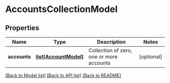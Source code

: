 # AccountsCollectionModel

## Properties
Name | Type | Description | Notes
------------ | ------------- | ------------- | -------------
**accounts** | [**list[AccountModel]**](AccountModel.md) | Collection of zero, one or more accounts | [optional] 

[[Back to Model list]](../README.md#documentation-for-models) [[Back to API list]](../README.md#documentation-for-api-endpoints) [[Back to README]](../README.md)


